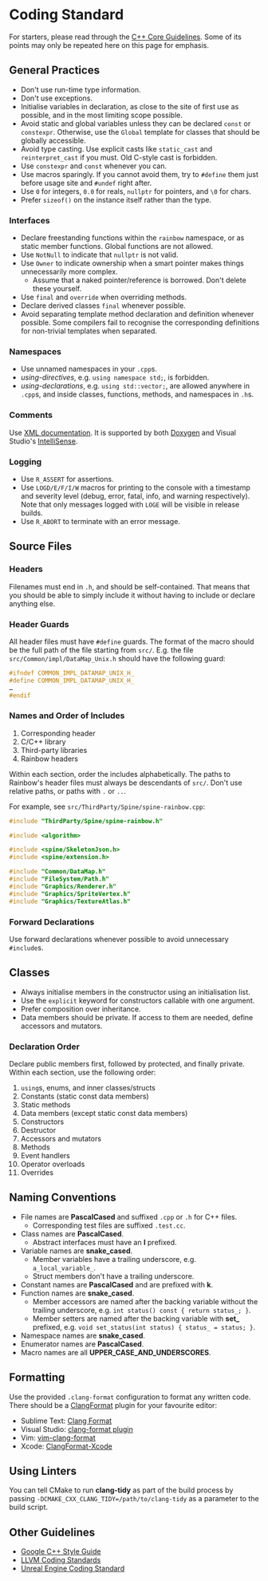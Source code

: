 # Coding Standard

For starters, please read through the
[C++ Core Guidelines](https://github.com/isocpp/CppCoreGuidelines). Some of its
points may only be repeated here on this page for emphasis.

## General Practices

- Don't use run-time type information.
- Don't use exceptions.
- Initialise variables in declaration, as close to the site of first use as
  possible, and in the most limiting scope possible.
- Avoid static and global variables unless they can be declared `const` or
  `constexpr`. Otherwise, use the `Global` template for classes that should be
  globally accessible.
- Avoid type casting. Use explicit casts like `static_cast` and
  `reinterpret_cast` if you must. Old C-style cast is forbidden.
- Use `constexpr` and `const` whenever you can.
- Use macros sparingly. If you cannot avoid them, try to `#define` them just
  before usage site and `#undef` right after.
- Use `0` for integers, `0.0` for reals, `nullptr` for pointers, and `\0` for
  chars.
- Prefer `sizeof()` on the instance itself rather than the type.

### Interfaces

- Declare freestanding functions within the `rainbow` namespace, or as static
  member functions. Global functions are not allowed.
- Use `NotNull` to indicate that `nullptr` is not valid.
- Use `Owner` to indicate ownership when a smart pointer makes things
  unnecessarily more complex.
  - Assume that a naked pointer/reference is borrowed. Don't delete these
    yourself.
- Use `final` and `override` when overriding methods.
- Declare derived classes `final` whenever possible.
- Avoid separating template method declaration and definition whenever possible.
  Some compilers fail to recognise the corresponding definitions for non-trivial
  templates when separated.

### Namespaces

- Use unnamed namespaces in your `.cpp`s.
- _using-directives_, e.g. `using namespace std;`, is forbidden.
- _using-declarations_, e.g. `using std::vector;`, are allowed anywhere in
  `.cpp`s, and inside classes, functions, methods, and namespaces in `.h`s.

### Comments

Use [XML documentation](https://msdn.microsoft.com/en-us/library/ms177226.aspx).
It is supported by both [Doxygen](http://doxygen.org/) and Visual Studio's
[IntelliSense](https://msdn.microsoft.com/en-us/library/hcw1s69b.aspx).

### Logging

- Use `R_ASSERT` for assertions.
- Use `LOGD/E/F/I/W` macros for printing to the console with a timestamp and
  severity level (debug, error, fatal, info, and warning respectively). Note
  that only messages logged with `LOGE` will be visible in release builds.
- Use `R_ABORT` to terminate with an error message.

## Source Files

### Headers

Filenames must end in `.h`, and should be self-contained. That means that you
should be able to simply include it without having to include or declare
anything else.

### Header Guards

All header files must have `#define` guards. The format of the macro should be
the full path of the file starting from `src/`. E.g. the file
`src/Common/impl/DataMap_Unix.h` should have the following guard:

```c++
#ifndef COMMON_IMPL_DATAMAP_UNIX_H_
#define COMMON_IMPL_DATAMAP_UNIX_H_
…
#endif
```

### Names and Order of Includes

1. Corresponding header
2. C/C++ library
3. Third-party libraries
4. Rainbow headers

Within each section, order the includes alphabetically. The paths to Rainbow's
header files must always be descendants of `src/`. Don't use relative paths, or
paths with `.` or `..`.

For example, see `src/ThirdParty/Spine/spine-rainbow.cpp`:

```c++
#include "ThirdParty/Spine/spine-rainbow.h"

#include <algorithm>

#include <spine/SkeletonJson.h>
#include <spine/extension.h>

#include "Common/DataMap.h"
#include "FileSystem/Path.h"
#include "Graphics/Renderer.h"
#include "Graphics/SpriteVertex.h"
#include "Graphics/TextureAtlas.h"
```

### Forward Declarations

Use forward declarations whenever possible to avoid unnecessary `#include`s.

## Classes

- Always initialise members in the constructor using an initialisation list.
- Use the `explicit` keyword for constructors callable with one argument.
- Prefer composition over inheritance.
- Data members should be private. If access to them are needed, define
  accessors and mutators.

### Declaration Order

Declare public members first, followed by protected, and finally private.
Within each section, use the following order:

1. `using`s, enums, and inner classes/structs
2. Constants (static const data members)
3. Static methods
4. Data members (except static const data members)
5. Constructors
6. Destructor
7. Accessors and mutators
8. Methods
9. Event handlers
10. Operator overloads
11. Overrides

## Naming Conventions

- File names are **PascalCased** and suffixed `.cpp` or `.h` for C++ files.
  - Corresponding test files are suffixed `.test.cc`.
- Class names are **PascalCased**.
  - Abstract interfaces must have an **I** prefixed.
- Variable names are **snake_cased**.
  - Member variables have a trailing underscore, e.g. `a_local_variable_`.
  - Struct members don't have a trailing underscore.
- Constant names are **PascalCased** and are prefixed with **k**.
- Function names are **snake_cased**.
  - Member accessors are named after the backing variable without the trailing
    underscore, e.g. `int status() const { return status_; }`.
  - Member setters are named after the backing variable with **set_**
    prefixed, e.g. `void set_status(int status) { status_ = status; }`.
- Namespace names are **snake_cased**.
- Enumerator names are **PascalCased**.
- Macro names are all **UPPER_CASE_AND_UNDERSCORES**.

## Formatting

Use the provided `.clang-format` configuration to format any written code. There
should be a [ClangFormat](http://clang.llvm.org/docs/ClangFormat.html) plugin
for your favourite editor:

- Sublime Text: [Clang Format](https://github.com/rosshemsley/SublimeClangFormat)
- Visual Studio: [clang-format plugin](http://llvm.org/builds/)
- Vim: [vim-clang-format](https://github.com/rhysd/vim-clang-format)
- Xcode: [ClangFormat-Xcode](https://github.com/travisjeffery/ClangFormat-Xcode)

## Using Linters

You can tell CMake to run **clang-tidy** as part of the build process by passing
`-DCMAKE_CXX_CLANG_TIDY=/path/to/clang-tidy` as a parameter to the build script.

## Other Guidelines

- [Google C++ Style Guide](https://google-styleguide.googlecode.com/svn/trunk/cppguide.html)
- [LLVM Coding Standards](http://llvm.org/docs/CodingStandards.html)
- [Unreal Engine Coding Standard](https://docs.unrealengine.com/latest/INT/Programming/Development/CodingStandard/)
